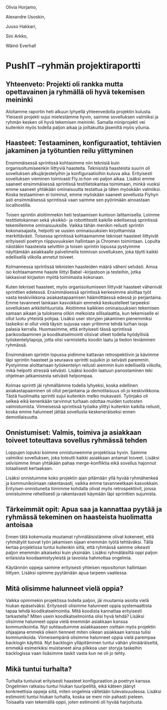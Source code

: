 Olivia Horjamo, 

Alexandre Usoskin, 

Juuso Hakkari, 

Sini Arkko, 

Wäinö Everhall 

# PushIT –ryhmän projektiraportti 

## Yhteenveto: Projekti oli rankka mutta opettavainen ja ryhmällä oli hyvä tekemisen meininki 

Aloitamme raportin heti alkuun lyhyellä yhteenvedolla projektin kulusta. Yleisesti projekti sujui mielestämme hyvin, saimme sovelluksen valmiiksi ja ryhmän kesken oli hyvä tekemisen meininki. Samalla miniprojekti vei kuitenkin myös todella paljon aikaa ja joiltakuilta jäseniltä myös yöunia.  

## Haasteet: Testaaminen, konfiguraatiot, tehtävien jakaminen ja työtuntien reilu ylittyminen 

Ensimmäisessä sprintissä kohtasimme niin teknisiä kuin organisoitumiseenkin liittyviä haasteita. Teknisistä haasteista suurin oli sovelluksen alkujärjestelyihin ja konfiguraatioihin kuluva aika. Erityisesti sovelluksen vieminen toimivasti Fly.io:hon vei paljon aikaa. Lisäksi emme saaneet ensimmäisessä sprintissä testitietokantaa toimimaan, minkä vuoksi emme saaneet yhtäkään ominaisuutta testattua ja täten myöskään valmiiksi. Koska testaaminen ei toiminut, emme myöskään saaneet sovellusta Flyhyn asti ensimmäisessä sprintissä vaan saimme sen pyörimään ainoastaan localhostilla. 

Toisen sprintin aloitimmekin heti testaamisen kuntoon laittamisella. Loimme testitietokannan sekä yksikkö- ja robottitestit kaikille edellisessä sprintissä tekemillemme ominaisuuksille. Vaikka tähän menikin reilusti sprintin kokonaisajasta, helpotti se uusien ominaisuuksien kirjoittamista merkittävästi. Toisessa sprintissä kohtaamamme tekniset haasteet liittyivät erityisesti poetryn riippuvuuksien hallintaan ja Chromen toimintaan. Lopulta näistäkin haasteista selvittiin ja toisen sprintin lopussa pystyimme näyttämään asiakkaalle palvelimella toimivan sovelluksen, joka täytti kaikki edellisellä viikolla annetut toiveet. 

Kolmannessa sprintissä teknisten haasteiden määrä väheni selvästi. Ainoa iso kohtaamamme haaste liittyi Babel –kirjastoon ja testeihin, jotka lakkasivat kirjaston myötä toimimasta kokonaan.  

Kuten tekniset haasteet, myös organisoitumiseen liittyvät haasteet vähenivät sprinttien edetessä. Ensimmäisessä sprintissä kerkesimme aloittaa työt vasta keskiviikkona asiakastapaamisen häämöttäessä edessä jo perjantaina. Emme tavanneet lainkaan kasvokkain emmekä keskustelleet tarpeeksi sovelluksen arkkitehtuurista. Aloitimme kaikkien ominaisuuksien tekemisen samaan aikaan ja tuloksena olikin melkoista sillisalaattia, kun tekemiselle ei ollut luotu yhteistä pohjaa. Lisäksi user storyjen jakaminen pienemmiksi taskeiksi ei ollut vielä täysin sujuvaa vaan yritimme tehdä turhan isoja palasia kerralla. Huomasimme, että erityisesti tässä sprintissä parikoodaaminen ja koodikatselmointi olisivat olleet todella hyödyllisiä työskentelytapoja, jotta olisi varmistettu koodin laatu ja tiedon leviäminen ryhmässä. 

Ensimmäisen sprintin lopussa pidimme kattavan retrospektiivin ja kävimme läpi sprintin haasteet ja seuraava sprintti sujuikin jo selvästi paremmin. Pystyimme aloittamaan työskentelyn reilusti aiemmin kuin edellisellä viikolla, mikä helpotti stressiä selvästi. Lisäksi koodin laatuun panostaminen teki ohjelman jatkamisesta selvästi helpompaa. 

Kolmas sprintti jäi ryhmällämme todella lyhyeksi, koska edellinen asiakastapaaminen oli ollut perjantaina ja demotilaisuus oli jo keskiviikkona. Tästä huolimatta sprintti sujui kuitenkin melko mukavasti. Työnjako oli selkeä eikä kenenkään tarvinnut turhaan odottaa muiden tuotosten valmistumista. Viimeisessä sprintissä työaika ylittyi kuitenkin kaikilla reilusti, koska emme halunneet jättää sovellusta keskeneräiseksi ennen demotilaisuutta. 

## Onnistumiset: Valmis, toimiva ja asiakkaan toiveet toteuttava sovellus ryhmässä tehden 

Loppujen lopuksi koimme onnistuneemme projektissa hyvin. Saimme valmiiksi sovelluksen, joka toteutti kaikki asiakkaan antamat toiveet. Lisäksi selvisimme ilman yhtäkään pahaa merge-konfliktia eikä sovellus hajonnut totaalisesti kertaakaan. 

Lisäksi onnistuimme koko projektin ajan pitämään yllä hyvää ryhmähenkeä ja kommunikoimaan rakentavasti, vaikka emme tavanneetkaan kasvokkain. Erityisen onnistuneita tiimimme kohdalla olivat myös retrospektiivit, joissa onnistuimme rehellisesti ja rakentavasti käymään läpi sprinttien sujumista. 

## Tärkeimmät opit: Apua saa ja kannattaa pyytää ja ryhmässä tekeminen on haasteista huolimatta antoisaa 

Ennen tätä kokemusta muutamat ryhmäläisistämme olivat kokeneet, että ryhmätyöt tuovat työn jakamisen sijaan enemmän työtä tehtäväksi. Tällä kertaa projektissa tuntui kuitenkin siltä, että ryhmässä saimme oikeasti paljon enemmän aikaiseksi kuin yksinään. Lisäksi ryhmäläisiltä oppi paljon erilaisista koodaamistyyleistä ja tavoista hahmottaa ongelmia. 

Käytännön oppeja saimme erityisesti yhteisen repositorion hallintaan liittyen. Lisäksi opimme pyytämään apua tarpeen vaatiessa. 

## Mitä olisimme halunneet vielä oppia? 

Vaikka opimmekin projektissa todella paljon, jäi muutamia asioita vielä hiukan epäselväksi. Erityisesti olisimme halunneet oppia systemaattista tapaa tehdä koodikatselmointia. Mitä koodista kannattaa erityisesti tarkastella? Miten usein koodikatselmointia olisi hyvä tehdä? Lisäksi olisimme halunneet oppia vielä enemmän asiakkaan kanssa kommunikointia. Nyt suhtauduimme asiakkaaseen osittain myös projektin ohjaajana emmekä oikein tienneet miten oikean asiakkaan kanssa tulisi kommunikoida. Viimeisempänä olisimme halunneet oppia vielä parempaa backlogin käyttöä. Nyt backlogin ylläpitäminen tuntui vähän ylimääräiseltä, emmekä esimerkiksi muistaneet aina pilkkoa user storyja taskeihin backlogissa vaan lisäsimme taskit vasta kun ne oli jo tehty. 

## Mikä tuntui turhalta? 

Turhalta tuntuivat erityisesti haasteet konfiguraation ja poetryn kanssa. Ongelmien ratkaisu tuntui hiukan tuuripeliltä, eikä käteen jäänyt konkreettisia oppeja siitä, miten ongelmia vältetään tulevaisuudessa. Lisäksi estimointi tuntui hiukan turhalta, koska se meni niin pahasti pieleen. Toisaalta vain tekemällä oppii, joten estimointi oli hyvää harjoitusta. 

 
